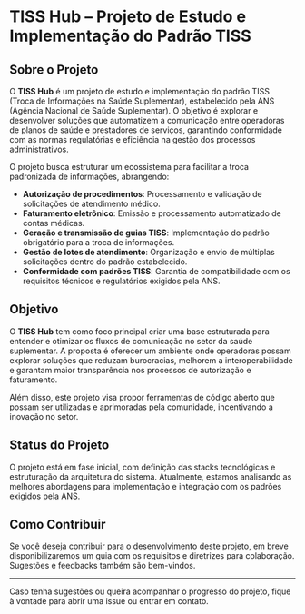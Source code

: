 # TISS Hub – Projeto de Estudo e Implementação do Padrão TISS

## Sobre o Projeto

O **TISS Hub** é um projeto de estudo e implementação do padrão TISS (Troca de Informações na Saúde Suplementar), estabelecido pela ANS (Agência Nacional de Saúde Suplementar). O objetivo é explorar e desenvolver soluções que automatizem a comunicação entre operadoras de planos de saúde e prestadores de serviços, garantindo conformidade com as normas regulatórias e eficiência na gestão dos processos administrativos.

O projeto busca estruturar um ecossistema para facilitar a troca padronizada de informações, abrangendo:

- **Autorização de procedimentos**: Processamento e validação de solicitações de atendimento médico.
- **Faturamento eletrônico**: Emissão e processamento automatizado de contas médicas.
- **Geração e transmissão de guias TISS**: Implementação do padrão obrigatório para a troca de informações.
- **Gestão de lotes de atendimento**: Organização e envio de múltiplas solicitações dentro do padrão estabelecido.
- **Conformidade com padrões TISS**: Garantia de compatibilidade com os requisitos técnicos e regulatórios exigidos pela ANS.

## Objetivo

O **TISS Hub** tem como foco principal criar uma base estruturada para entender e otimizar os fluxos de comunicação no setor da saúde suplementar. A proposta é oferecer um ambiente onde operadoras possam explorar soluções que reduzam burocracias, melhorem a interoperabilidade e garantam maior transparência nos processos de autorização e faturamento.

Além disso, este projeto visa propor ferramentas de código aberto que possam ser utilizadas e aprimoradas pela comunidade, incentivando a inovação no setor.

## Status do Projeto

O projeto está em fase inicial, com definição das stacks tecnológicas e estruturação da arquitetura do sistema. Atualmente, estamos analisando as melhores abordagens para implementação e integração com os padrões exigidos pela ANS.

## Como Contribuir

Se você deseja contribuir para o desenvolvimento deste projeto, em breve disponibilizaremos um guia com os requisitos e diretrizes para colaboração. Sugestões e feedbacks também são bem-vindos.

---

Caso tenha sugestões ou queira acompanhar o progresso do projeto, fique à vontade para abrir uma issue ou entrar em contato.